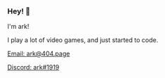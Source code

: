 ### Hey! 👋

I'm ark! 

I play a lot of video games, and just started to code.

[Email: ark@404.page](https://github.com/ark-404)

[Discord: ark#1919](https://github.com/ark-404)




<!--
**ark-404/ark-404** is a ✨ _special_ ✨ repository because its `README.md` (this file) appears on your GitHub profile.

